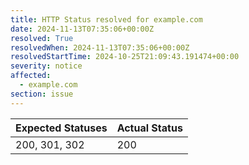 ```yaml
---
title: HTTP Status resolved for example.com
date: 2024-11-13T07:35:06+00:00Z
resolved: True
resolvedWhen: 2024-11-13T07:35:06+00:00Z
resolvedStartTime: 2024-10-25T21:09:43.191474+00:00
severity: notice
affected:
  - example.com
section: issue
---
```


| Expected Statuses | Actual Status  |
|-------------------|----------------|
| 200, 301, 302 | 200 |
